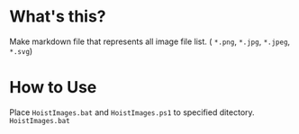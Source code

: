# What's this?

Make markdown file that represents all image file list. ( `*.png`, `*.jpg`, `*.jpeg`, `*.svg`)

# How to Use

Place `HoistImages.bat` and `HoistImages.ps1` to specified ditectory.  
`HoistImages.bat`
